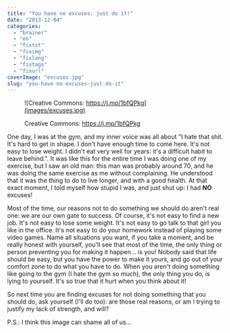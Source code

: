 ```yaml
---
title: "You have no excuses: just do it!"
date: "2013-12-04"
categories: 
  - "brainer"
  - "en"
  - "fixtxt"
  - "fiximg"
  - "fixlang"
  - "fixtags"
  - "fixurl"
coverImage: "excuses.jpg"
slug: "you-have-no-excuses-just-do-it"
---
```


<figure>

![Creative Commons: https://j.mp/1bfQPkg](images/excuses.jpg)

<figcaption>

Creative Commons: https://j.mp/1bfQPkg

</figcaption>

</figure>

One day, I was at the gym, and my inner voice was all about "I hate that shit. It's hard to get in shape. I don't have enough time to come here. It's not easy to lose weight. I didn't eat very well for years: it's a difficult habit to leave behind.". It was like this for the entire time I was doing one of my exercise, but I saw an old man: this man was probably around 70, and he was doing the same exercise as me without complaining. He understood that it was the thing to do to live longer, and with a good health. At that exact moment, I told myself how stupid I was, and just shut up: I had **NO** excuses!

Most of the time, our reasons not to do something we should do aren't real one: we are our own gate to success. Of course, it's not easy to find a new job. It's not easy to lose some weight. It's not easy to go talk to that girl you like in the office. It's not easy to do your homework instead of playing some video games. Name all situations you want, if you take a moment, and be really honest with yourself, you'll see that most of the time, the only thing or person preventing you for making it happen... is you! Nobody said that life should be easy, but you have the power to make it yours, and go out of your comfort zone to do what you have to do. When you aren't doing something like going to the gym (I hate the gym so much), the only thing you do, is lying to yourself. It's so true that it hurt when you think about it!

So next time you are finding excuses for not doing something that you should do, ask yourself (I'll do too): are those real reasons, or am I trying to justify my lack of strength, and will?

P.S.: I think this image can shame all of us...

